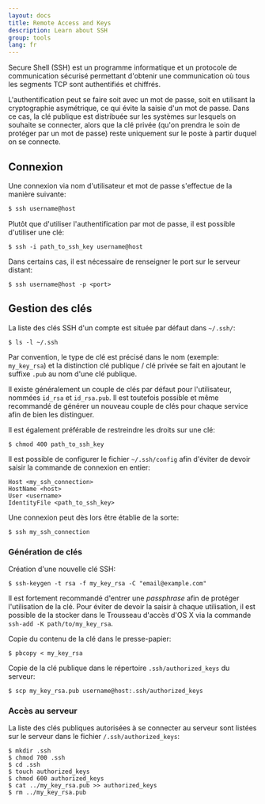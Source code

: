 ```yaml
---
layout: docs
title: Remote Access and Keys
description: Learn about SSH
group: tools
lang: fr
---
```


Secure Shell (SSH) est un programme informatique et un protocole de communication sécurisé permettant d'obtenir une communication où tous les segments TCP sont authentifiés et chiffrés.

L'authentification peut se faire soit avec un mot de passe, soit en utilisant la cryptographie asymétrique, ce qui évite la saisie d'un mot de passe. Dans ce cas, la clé publique est distribuée sur les systèmes sur lesquels on souhaite se connecter, alors que la clé privée (qu'on prendra le soin de protéger par un mot de passe) reste uniquement sur le poste à partir duquel on se connecte.


<a name="connect"></a>
## Connexion

Une connexion via nom d'utilisateur et mot de passe s'effectue de la manière suivante:

```bash
$ ssh username@host
```
	
Plutôt que d'utiliser l'authentification par mot de passe, il est possible d'utiliser une clé:

	$ ssh -i path_to_ssh_key username@host

Dans certains cas, il est nécessaire de renseigner le port sur le serveur distant:

	$ ssh username@host -p <port>


<a name="keys"></a>
## Gestion des clés

La liste des clés SSH d'un compte est située par défaut dans `~/.ssh/`:

	$ ls -l ~/.ssh

Par convention, le type de clé est précisé dans le nom (exemple: `my_key_rsa`) et la distinction clé publique / clé privée se fait en ajoutant le suffixe `.pub` au nom d'une clé publique.

Il existe généralement un couple de clés par défaut pour l'utilisateur, nommées `id_rsa` et `id_rsa.pub`. Il est toutefois possible et même recommandé de générer un nouveau couple de clés pour chaque service afin de bien les distinguer.

Il est également préférable de restreindre les droits sur une clé:

	$ chmod 400 path_to_ssh_key

Il est possible de configurer le fichier `~/.ssh/config` afin d'éviter de devoir saisir la commande de connexion en entier:

	Host <my_ssh_connection>
	HostName <host>
	User <username>
	IdentityFile <path_to_ssh_key>
 
Une connexion peut dès lors être établie de la sorte:

	$ ssh my_ssh_connection


### Génération de clés

Création d'une nouvelle clé SSH:

	$ ssh-keygen -t rsa -f my_key_rsa -C "email@example.com"

Il est fortement recommandé d'entrer une _passphrase_ afin de protéger l'utilisation de la clé. Pour éviter de devoir la saisir à chaque utilisation, il est possible de la stocker dans le Trousseau d'accès d'OS X via la commande `ssh-add -K path/to/my_key_rsa`.

Copie du contenu de la clé dans le presse-papier:

	$ pbcopy < my_key_rsa
	
Copie de la clé publique dans le répertoire `.ssh/authorized_keys` du serveur:

	$ scp my_key_rsa.pub username@host:.ssh/authorized_keys


### Accès au serveur

La liste des clés publiques autorisées à se connecter au serveur sont listées sur le serveur dans le fichier `/.ssh/authorized_keys`:

	$ mkdir .ssh
	$ chmod 700 .ssh
	$ cd .ssh
	$ touch authorized_keys
	$ chmod 600 authorized_keys
	$ cat ../my_key_rsa.pub >> authorized_keys
	$ rm ../my_key_rsa.pub

